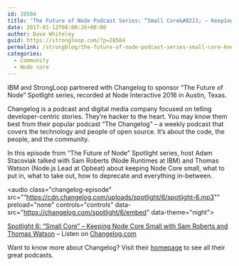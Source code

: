 ```yaml
---
id: 28584
title: 'The Future of Node Podcast Series: “Small Core&#8221; – Keeping Node Core Small'
date: 2017-01-12T08:00:26+00:00
author: Dave Whiteley
guid: https://strongloop.com/?p=28584
permalink: /strongblog/the-future-of-node-podcast-series-small-core-keeping-node-core-small/
categories:
  - Community
  - Node core
---
```

IBM and StrongLoop partnered with Changelog to sponsor &#8220;The Future of Node&#8221; Spotlight series, recorded at Node Interactive 2016 in Austin, Texas.

Changelog is a podcast and digital media company focused on telling developer-centric stories. They’re hacker to the heart. You may know them best from their popular podcast “The Changelog” &#8211; a weekly podcast that covers the technology and people of open source. It&#8217;s about the code, the people, and the community.

In this episode from &#8220;The Future of Node&#8221; Spotlight series, host Adam Stacoviak talked with Sam Roberts (Node Runtimes at IBM) and Thomas Watson (Node.js Lead at Opbeat) about keeping Node Core small, what to put in, what to take out, how to deprecate and everything in-between.
  
<!--more-->

<audio class="changelog-episode" src="“https://cdn.changelog.com/uploads/spotlight/6/spotlight-6.mp3"" preload="none" controls="controls" data-src="https://changelog.com/spotlight/6/embed" data-theme="night"></audio>

[Spotlight 6: &#8220;Small Core&#8221; – Keeping Node Core Small with Sam Roberts and Thomas Watson](https://changelog.com/spotlight/6) – Listen on [Changelog.com](https://changelog.com/)



Want to know more about Changelog? Visit their [homepage](https://changelog.com/) to see all their great podcasts.